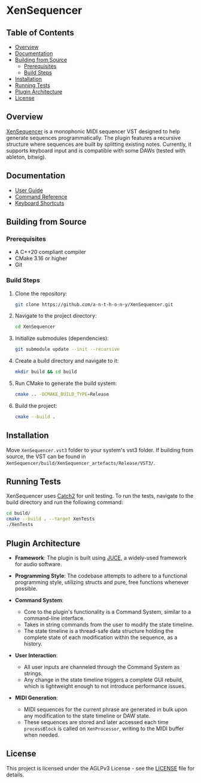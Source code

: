 # XenSequencer

## Table of Contents
- [Overview](#overview)
- [Documentation](#documentation)
- [Building from Source](#building-from-source)
  - [Prerequisites](#prerequisites)
  - [Build Steps](#build-steps)
- [Installation](#installation)
- [Running Tests](#running-tests)
- [Plugin Architecture](#plugin-architecture)
- [License](#license)

## Overview
[XenSequencer](https://github.com/a-n-t-h-o-n-y/XenSequencer) is a monophonic MIDI sequencer VST designed to help generate sequences programmatically. The plugin features a recursive structure where sequences are built by splitting existing notes. Currently, it supports keyboard input and is compatible with some DAWs (tested with ableton, bitwig).

## Documentation
- [User Guide](docs/user_guide.md)
- [Command Reference](docs/command_reference.md)
- [Keyboard Shortcuts](keys.yml)

## Building from Source

### Prerequisites
- A C++20 compliant compiler
- CMake 3.16 or higher
- Git

### Build Steps
1. Clone the repository:
    ```bash
    git clone https://github.com/a-n-t-h-o-n-y/XenSequencer.git
    ```
1. Navigate to the project directory:
    ```bash
    cd XenSequencer
    ```
1. Initialize submodules (dependencies):
    ```bash
    git submodule update --init --recursive
    ```
1. Create a build directory and navigate to it:
    ```bash
    mkdir build && cd build
    ```
1. Run CMake to generate the build system:
    ```bash
    cmake .. -DCMAKE_BUILD_TYPE=Release
    ```
1. Build the project:
    ```bash
    cmake --build .
    ```

## Installation
Move `XenSequencer.vst3` folder to your system's vst3 folder. If building from source, the VST can be found in `XenSequencer/build/XenSequencer_artefacts/Release/VST3/`.

## Running Tests
XenSequencer uses [Catch2](https://github.com/catchorg/Catch2) for unit testing. To run the tests, navigate to the build directory and run the following command:

```bash
cd build/
cmake --build . --target XenTests
./XenTests
```

## Plugin Architecture

- **Framework**: The plugin is built using [JUCE](https://github.com/juce-framework/JUCE), a widely-used framework for audio software.
  
- **Programming Style**: The codebase attempts to adhere to a functional programming style, utilizing structs and pure, free functions whenever possible.

- **Command System**: 
  - Core to the plugin's functionality is a Command System, similar to a command-line interface.
  - Takes in string commands from the user to modify the state timeline.
  - The state timeline is a thread-safe data structure holding the complete state of each modification within the sequence, as a history.

- **User Interaction**:
  - All user inputs are channeled through the Command System as strings.
  - Any change in the state timeline triggers a complete GUI rebuild, which is lightweight enough to not introduce performance issues.

- **MIDI Generation**:
  - MIDI sequences for the current phrase are generated in bulk upon any modification to the state timeline or DAW state.
  - These sequences are stored and later accessed each time `processBlock` is called on `XenProcessor`, writing to the MIDI buffer when needed.

## License
This project is licensed under the AGLPv3 License - see the [LICENSE](LICENSE) file for details.